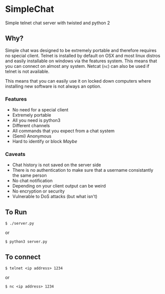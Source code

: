# SimpleChat
Simple telnet chat server with twisted and python 2

## Why?

Simple chat was designed to be extremely portable and therefore requires no special client. Telnet is installed by default on OSX and most linux distros and easily installable on windows via the features system. This means that you can connect on almost any system. Netcat (`nc`) can also be used if telnet is not available.

This means that you can easily use it on locked down computers where installing new software is not always an option.

### Features
- No need for a special client
- Extremely portable
- All you need is python3
- Different channels
- All commands that you expect from a chat system
- (Semi) Anonymous
- Hard to identify or block *Maybe*

### Caveats
- Chat history is not saved on the server side
- There is no authentication to make sure that a username consistantly the same person
- No chat notification
- Depending on your client output can be weird
- No encryption or security
- Vulnerable to DoS attacks (but what isn't)

## To Run

```
$ ./server.py
```

or

```
$ python3 server.py
```

## To connect

```
$ telnet <ip address> 1234
```

or

```
$ nc <ip address> 1234
```
